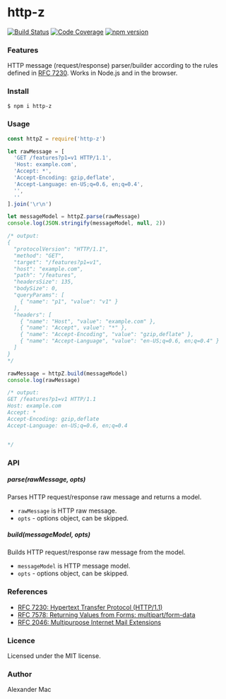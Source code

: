 # http-z

[![Build Status](https://github.com/AlexanderMac/http-z/workflows/CI/badge.svg)](https://github.com/AlexanderMac/http-z/actions?query=workflow%3ACI)
[![Code Coverage](https://codecov.io/gh/AlexanderMac/http-z/branch/master/graph/badge.svg)](https://codecov.io/gh/AlexanderMac/http-z)
[![npm version](https://badge.fury.io/js/http-z.svg)](https://badge.fury.io/js/http-z)

### Features

HTTP message (request/response) parser/builder according to the rules defined in [RFC 7230](https://tools.ietf.org/html/rfc7230). Works in Node.js and in the browser.

### Install

```bash
$ npm i http-z
```

### Usage

```js
const httpZ = require('http-z')

let rawMessage = [
  'GET /features?p1=v1 HTTP/1.1',
  'Host: example.com',
  'Accept: *',
  'Accept-Encoding: gzip,deflate',
  'Accept-Language: en-US;q=0.6, en;q=0.4',
  '',
  ''
].join('\r\n')

let messageModel = httpZ.parse(rawMessage)
console.log(JSON.stringify(messageModel, null, 2))

/* output:
{
  "protocolVersion": "HTTP/1.1",
  "method": "GET",
  "target": "/features?p1=v1",
  "host": "example.com",
  "path": "/features",
  "headersSize": 135,
  "bodySize": 0,
  "queryParams": [
    { "name": "p1", "value": "v1" }
  ],
  "headers": [
    { "name": "Host", "value": "example.com" },
    { "name": "Accept", value": "*" },
    { "name": "Accept-Encoding", "value": "gzip,deflate" },
    { "name": "Accept-Language", "value": "en-US;q=0.6, en;q=0.4" }
  ]
}
*/

rawMessage = httpZ.build(messageModel)
console.log(rawMessage)

/* output:
GET /features?p1=v1 HTTP/1.1
Host: example.com
Accept: *
Accept-Encoding: gzip,deflate
Accept-Language: en-US;q=0.6, en;q=0.4


*/
```

### API

##### parse(rawMessage, opts)
Parses HTTP request/response raw message and returns a model.

- `rawMessage` is HTTP raw message.
- `opts` - options object, can be skipped.

##### build(messageModel, opts)
Builds HTTP request/response raw message from the model.

- `messageModel` is HTTP message model.
- `opts` - options object, can be skipped.

### References
- [RFC 7230: Hypertext Transfer Protocol (HTTP/1.1)](https://tools.ietf.org/html/rfc7230)
- [RFC 7578: Returning Values from Forms: multipart/form-data](https://tools.ietf.org/html/rfc7578)
- [RFC 2046: Multipurpose Internet Mail Extensions](https://tools.ietf.org/html/rfc2046)

### Licence
Licensed under the MIT license.

### Author
Alexander Mac
